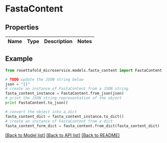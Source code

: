 # FastaContent


## Properties

Name | Type | Description | Notes
------------ | ------------- | ------------- | -------------

## Example

```python
from rosettafold_microservice.models.fasta_content import FastaContent

# TODO update the JSON string below
json = "{}"
# create an instance of FastaContent from a JSON string
fasta_content_instance = FastaContent.from_json(json)
# print the JSON string representation of the object
print FastaContent.to_json()

# convert the object into a dict
fasta_content_dict = fasta_content_instance.to_dict()
# create an instance of FastaContent from a dict
fasta_content_form_dict = fasta_content.from_dict(fasta_content_dict)
```
[[Back to Model list]](../README.md#documentation-for-models) [[Back to API list]](../README.md#documentation-for-api-endpoints) [[Back to README]](../README.md)


